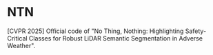 # NTN
[CVPR 2025] Official code of "No Thing, Nothing: Highlighting Safety-Critical Classes for Robust LiDAR Semantic Segmentation in Adverse Weather".
